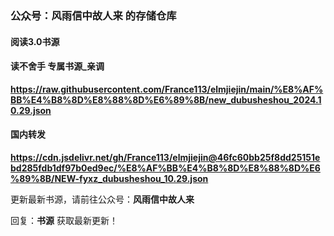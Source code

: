 ### 公众号：风雨信中故人来  的存储仓库
#### 阅读3.0书源

#### 读不舍手 专属书源_亲调
**https://raw.githubusercontent.com/France113/elmjiejin/main/%E8%AF%BB%E4%B8%8D%E8%88%8D%E6%89%8B/new_dubusheshou_2024.10.29.json**

#### 国内转发
**https://cdn.jsdelivr.net/gh/France113/elmjiejin@46fc60bb25f8dd25151ebd285fdb1df97b0ed9ec/%E8%AF%BB%E4%B8%8D%E8%88%8D%E6%89%8B/NEW-fyxz_dubusheshou_10.29.json**

更新最新书源，请前往公众号：**风雨信中故人来**

回复：**书源**
获取最新更新！
